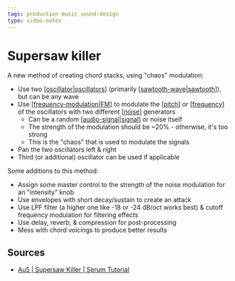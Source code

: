 ```yaml
---
tags: production music sound-design
type: video-notes
---
```


# Supersaw killer

A new method of creating chord stacks, using "chaos" modulation:

- Use two [[oscillator|oscillators]] (primarily [[sawtooth-wave|sawtooth]]), but can be any wave
- Use [[frequency-modulation|FM]] to modulate the [[pitch]] or [[frequency]] of the oscillators with two different [[noise]] generators
  - Can be a random [[audio-signal|signal]] or noise itself
  - The strength of the modulation should be ~20% - otherwise, it's too strong
  - This is the "chaos" that is used to modulate the signals
- Pan the two oscillators left & right
- Third (or additional) oscillator can be used if applicable

Some additions to this method:

- Assign some master control to the strength of the noise modulation for an "intensity" knob
- Use envelopes with short decay/sustain to create an attack
- Use LPF filter (a higher one like -18 or -24 dB/oct works best) & cutoff frequency modulation for filtering effects
- Use delay, reverb, & compression for post-processing
- Mess with chord voicings to produce better results

## Sources

- [Au5 | Supersaw Killer | Serum Tutorial
  ](https://www.youtube.com/watch?v=IhvO8grER5s)

[//begin]: # "Autogenerated link references for markdown compatibility"
[oscillator|oscillators]: oscillator "Oscillator"
[sawtooth-wave|sawtooth]: sawtooth-wave "Sawtooth wave"
[frequency-modulation|FM]: frequency-modulation "Frequency Modulation"
[pitch]: pitch "Pitch"
[frequency]: frequency "Frequency"
[noise]: noise "Noise"
[audio-signal|signal]: audio-signal "Audio Signal"
[//end]: # "Autogenerated link references"
